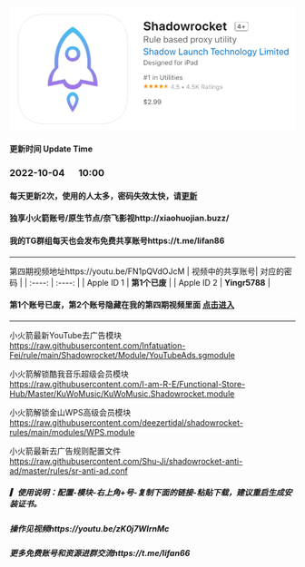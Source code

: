 ![weixin](https://github.com/raoli1986/raoli1986.github.io/blob/main/images/Shadowrocket.png)
#### 更新时间 Update Time
### 2022-10-04 &#8195; 10:00
#### 每天更新2次，使用的人太多，密码失效太快，请[更新](http://iphoneid.tk/ "悬停显示")
#### 独享小火箭账号/原生节点/奈飞影视http://xiaohuojian.buzz/
#### 我的TG群组每天也会发布免费共享账号https://t.me/lifan86
---
第四期视频地址https://youtu.be/FN1pQVdOJcM
| 视频中的共享账号| 对应的密码 |
| :----: | :----: |
| Apple ID 1 | **第1个已废** | 
| Apple ID 2 | **Yingr5788** | 

#### 第1个账号已废，第2个账号隐藏在我的第四期视频里面  [点击进入](https://youtu.be/FN1pQVdOJcM "悬停显示")
-------------------------------------------
小火箭最新YouTube去广告模块<br>
https://raw.githubusercontent.com/Infatuation-Fei/rule/main/Shadowrocket/Module/YouTubeAds.sgmodule

小火箭解锁酷我音乐超级会员模块<br>
https://raw.githubusercontent.com/I-am-R-E/Functional-Store-Hub/Master/KuWoMusic/KuWoMusic.Shadowrocket.module

小火箭解锁金山WPS高级会员模块<br>
https://raw.githubusercontent.com/deezertidal/shadowrocket-rules/main/modules/WPS.module

小火箭最新去广告规则配置文件<br>
https://raw.githubusercontent.com/Shu-Ji/shadowrocket-anti-ad/master/rules/sr-anti-ad.conf

##### ▎使用说明：配置-模块-右上角+号-复制下面的链接-粘贴下载，建议重启生成安装证书。
##### 操作见视频https://youtu.be/zK0j7WlrnMc
##### 更多免费账号和资源进群交流https://t.me/lifan66

